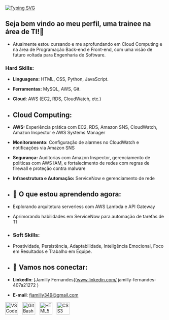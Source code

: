 [![Typing SVG](https://readme-typing-svg.herokuapp.com/?color=08a308&size=35&center=true&vCenter=true&width=1000&lines=Olá,+me+chamo+Jamilly.+Bem-vindo+ao+meu+perfil!+:%29)](https://git.io/typing-svg)

## Seja bem vindo ao meu perfil, uma trainee na área de TI!👋
- Atualmente estou cursando e me aprofundando em Cloud Computing e na área de Programação Back-end e Front-end, com uma visão de futuro voltada para Engenharia de Software.

### Hard Skills:
- **Linguagens:** HTML, CSS, Python, JavaScript.
- **Ferramentas:** MySQL, AWS, Git.
-  **Cloud**: AWS (EC2, RDS, CloudWatch, etc.)
- ## Cloud Computing:
- **AWS:** Experiência prática com EC2, RDS, Amazon SNS, CloudWatch, Amazon Inspector e AWS Systems Manager
- **Monitoramento:** Configuração de alarmes no CloudWatch e notificações via Amazon SNS
- **Segurança:** Auditorias com Amazon Inspector, gerenciamento de políticas com AWS IAM, e fortalecimento de redes com regras de firewall e proteção contra malware
- **Infraestrutura e Automação:** ServiceNow e gerenciamento de rede

- ## 🚀 O que estou aprendendo agora:
- Explorando arquitetura serverless com AWS Lambda e API Gateway
- Aprimorando habilidades em ServiceNow para automação de tarefas de TI

- ### Soft Skills:
- Proatividade, Persistência, Adaptabilidade, Inteligência Emocional, Foco em Resultados e Trabalho em Equipe.

- ## 🤝 Vamos nos conectar:
- **LinkedIn**: [Jamilly Fernandes](www.linkedin.com/
jamilly-fernandes-407a21272
)
- **E-mail**: [fjamilly349@gmail.com](mailto:fjamilly349@.com)

<!-- Ícones em linha com espaçamento -->
<p align="left">
  <img src="https://cdn.jsdelivr.net/gh/devicons/devicon/icons/vscode/vscode-original.svg" alt="VS Code" width="40" height="40" style="margin-right: 10px;"/>
  <img src="https://git-scm.com/images/logos/downloads/Git-Icon-1788C.svg" alt="Git Bash" width="40" height="40" style="margin-right: 10px;"/>
  <img src="https://cdn.jsdelivr.net/gh/devicons/devicon/icons/html5/html5-original.svg" alt="HTML5" width="40" height="40" style="margin-right: 10px;"/>
  <img src="https://cdn.jsdelivr.net/gh/devicons/devicon/icons/css3/css3-original.svg" alt="CSS3" width="40" height="40"/>
</p>




